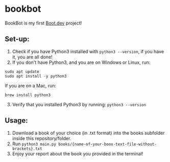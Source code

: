 # bookbot

BookBot is my first [Boot.dev](https://www.boot.dev) project!

## Set-up:
1. Check if you have Python3 installed with `python3 --version`, if you have it, you are all done!
2. If you don't have Python3, and you are on Windows or Linux, run: 
```
sudo apt update
sudo apt install -y python3
```
If you are on a Mac, run:
```
brew install python3
```
3. Verify that you installed Python3 by running: `python3 --version`

## Usage:
1. Download a book of your choice (in .txt format) into the books subfolder inside this repository/folder.
2. Run `python3 main.py books/{name-of-your-boox-text-file-without-brackets}.txt`
3. Enjoy your report about the book you provided in the terminal!